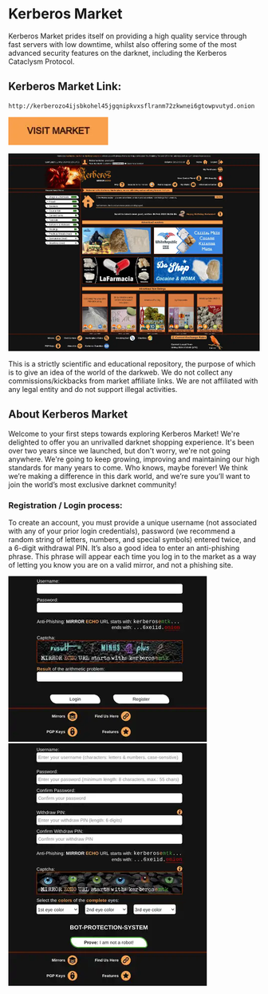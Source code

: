 # Kerberos Market
Kerberos Market prides itself on providing a high quality service through fast servers with low downtime, whilst also offering some of the most advanced security features on the darknet, including the Kerberos Cataclysm Protocol.

## Kerberos Market Link:

```sh
http://kerberozo4ijsbkohel45jgqnipkvxsflranm72zkwnei6gtowpvutyd.onion
```
[<img src="/assets/visit-market.webp" width="200">](http://kerberozo4ijsbkohel45jgqnipkvxsflranm72zkwnei6gtowpvutyd.onion/)

<a href="http://kerberozo4ijsbkohel45jgqnipkvxsflranm72zkwnei6gtowpvutyd.onion"><img src="/assets/kerberos-preview.webp" alt="image" style="max-width: 100%;"><a>

This is a strictly scientific and educational repository, the purpose of which is to give an idea of the world of the darkweb. We do not collect any commissions/kickbacks from market affiliate links. We are not affiliated with any legal entity and do not support illegal activities.

## About Kerberos Market
Welcome to your first steps towards exploring Kerberos Market! We're delighted to offer you an unrivalled darknet shopping experience. It's been over two years since we launched, but don't worry, we're not going anywhere. We're going to keep growing, improving and maintaining our high standards for many years to come. Who knows, maybe forever! We think we’re making a difference in this dark world, and we’re sure you’ll want to join the world’s most exclusive darknet community!

### Registration / Login process:

To create an account, you must provide a unique username (not associated with any of your prior login credentials), password (we recommend a random string of letters, numbers, and special symbols) entered twice, and a 6-digit withdrawal PIN. It’s also a good idea to enter an anti-phishing phrase. This phrase will appear each time you log in to the market as a way of letting you know you are on a valid mirror, and not a phishing site.


<a href="http://kerberozo4ijsbkohel45jgqnipkvxsflranm72zkwnei6gtowpvutyd.onion"><img src="/assets/kerberos-login.webp" alt="image" style="max-width: 100%;"><a>  <a href="http://kerberozo4ijsbkohel45jgqnipkvxsflranm72zkwnei6gtowpvutyd.onion"><img src="/assets/kerberos-register.webp" alt="image" style="max-width: 100%;"><a>